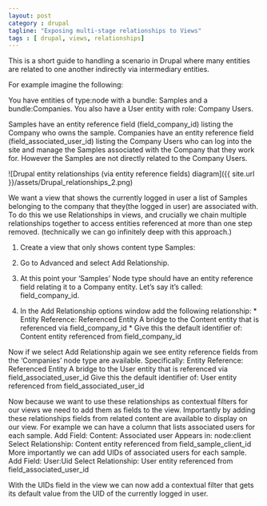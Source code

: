 ```yaml
---
layout: post
category : drupal
tagline: "Exposing multi-stage relationships to Views"
tags : [ drupal, views, relationships]
---
```


This is a short guide to handling a scenario in Drupal where many entities are related to one another indirectly via intermediary entities.

For example imagine the following:

You have entities of type:node with a bundle: Samples and a bundle:Companies. You also have a User entity with role: Company Users.

Samples have an entity reference field (field_company_id) listing the Company who owns the sample. 
Companies have an entity reference field (field_associated_user_id) listing the Company Users who can log into the site and manage the Samples associated with the Company that they work for. However the Samples are not directly related to the Company Users.

![Drupal entity relationships (via entity reference fields) diagram]({{ site.url }}/assets/Drupal_relationships_2.png)

We want a view that shows the currently logged in user a list of Samples belonging to the company that they(the logged in user) are associated with. To do this we use Relationships in views, and crucially we chain multiple relationships together to access entities referenced at more than one step removed. (technically we can go infinitely deep with this approach.)

1. Create a view that only shows content type Samples:


2. Go to Advanced and select Add Relationship.
  1. At this point your ‘Samples’ Node type should have an entity reference field relating it to a Company entity. Let’s say it’s called: field_company_id.


  2. In the Add Relationship options window add the following relationship:
    * Entity Reference: Referenced Entity
   A bridge to the Content entity that is referenced via field_company_id
    * Give this the default identifier of:
   Content entity referenced from field_company_id


Now if we select Add Relationship again we see entity reference fields from the ‘Companies’ node type are available. Specifically:
Entity Reference: Referenced Entity
A bridge to the User entity that is referenced via field_associated_user_id
Give this the default identifier of:
User entity referenced from field_associated_user_id


Now because we want to use these relationships as contextual filters for our views we need to add them as fields to the view. Importantly by adding these relationships fields from related content are available to display on our view. 
For example we can have a column that lists associated users for each sample.
Add Field: 
Content: Associated user Appears in: node:client
Select Relationship:
Content entity referenced from field_sample_client_id
More importantly we can add UIDs of associated users for each sample.
Add Field:
User:Uid
Select Relationship:
User entity referenced from field_associated_user_id


With the UIDs field in the view we can now add a contextual filter that gets its default value from the UID of the currently logged in user.

